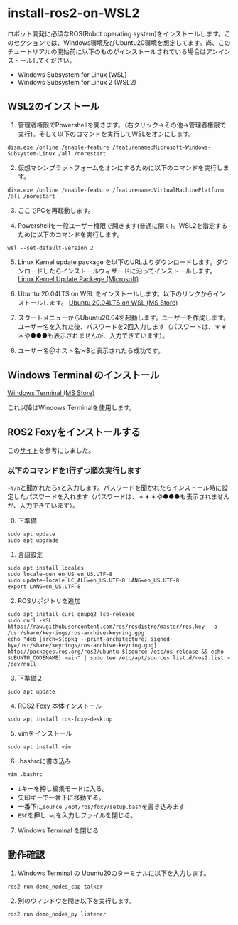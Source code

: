 # install-ros2-on-WSL2
ロボット開発に必須なROS(Robot operating system)をインストールします。このセクションでは、Windows環境及びUbuntu20環境を想定してます。尚、このチュートリアルの開始前に以下のものがインストールされている場合はアンインストールしてください。
- Windows Subsystem for Linux (WSL)
- Windows Subsystem for Linux 2 (WSL2) 

## WSL2のインストール
1. 管理者権限でPowershellを開きます。（右クリック->その他->管理者権限で実行)。そして以下のコマンドを実行してWSLをオンにします。

```
dism.exe /online /enable-feature /featurename:Microsoft-Windows-Subsystem-Linux /all /norestart
```

2. 仮想マシンプラットフォームをオンにするために以下のコマンドを実行します。

```
dism.exe /online /enable-feature /featurename:VirtualMachinePlatform /all /norestart
```

3. ここでPCを再起動します。

4. Powershellを一般ユーザー権限で開きます(普通に開く)。WSL2を指定するために以下のコマンドを実行します。

```
wsl --set-default-version 2
```

5. Linux Kernel update package を以下のURLよりダウンロードします。ダウンロードしたらインストールウィザードに沿ってインストールします。
[Linux Kernel Update Packege (Microsoft)](https://wslstorestorage.blob.core.windows.net/wslblob/wsl_update_x64.msi)

6. Ubuntu 20.04LTS on WSL をインストールします。以下のリンクからインストールします。
[Ubuntu 20.04LTS on WSL (MS Store)](https://apps.microsoft.com/store/detail/ubuntu-2004/9N6SVWS3RX71?hl=ja-jp&gl=JP)

7. スタートメニューからUbuntu20.04を起動します。ユーザーを作成します。ユーザー名を入れた後、パスワードを2回入力します（パスワードは、＊＊＊や●●●も表示されませんが、入力できています）。
8. ユーザー名＠ホスト名:~$と表示されたら成功です。

## Windows Terminal のインストール
[Windows Terminal (MS Store)](https://apps.microsoft.com/store/detail/windows-terminal/9N0DX20HK701?hl=ja-jp&gl=JP)

これ以降はWindows Terminalを使用します。

## ROS2 Foxyをインストールする
この[サイト](https://docs.ros.org/en/foxy/Installation/Ubuntu-Install-Debians.html)を参考にしました。

### 以下のコマンドを1行ずつ順次実行します
`~Y/n`と聞かれたら`Y`と入力します。パスワードを聞かれたらインストール時に設定したパスワードを入れます（パスワードは、＊＊＊や●●●も表示されませんが、入力できています）。

0. 下準備
```
sudo apt update
sudo apt upgrade
```

1. 言語設定 
```
sudo apt install locales
sudo locale-gen en_US en_US.UTF-8
sudo update-locale LC_ALL=en_US.UTF-8 LANG=en_US.UTF-8
export LANG=en_US.UTF-8
```

2. ROSリポジトリを追加
```
sudo apt install curl gnupg2 lsb-release
sudo curl -sSL https://raw.githubusercontent.com/ros/rosdistro/master/ros.key  -o /usr/share/keyrings/ros-archive-keyring.gpg
echo "deb [arch=$(dpkg --print-architecture) signed-by=/usr/share/keyrings/ros-archive-keyring.gpg] http://packages.ros.org/ros2/ubuntu $(source /etc/os-release && echo $UBUNTU_CODENAME) main" | sudo tee /etc/apt/sources.list.d/ros2.list > /dev/null

```

3. 下準備２

```
sudo apt update
```

4. ROS2 Foxy 本体インストール
```
sudo apt install ros-foxy-desktop
```

5. vimをインストール

```
sudo apt install vim
```

6. .bashrcに書き込み
```
vim .bashrc
```

- `i`キーを押し編集モードに入る。
- 矢印キーで一番下に移動する。
- 一番下に`source /opt/ros/foxy/setup.bash`を書き込みます
- `ESC`を押し`:wq`を入力しファイルを閉じる。

7. Windows Terminal を閉じる

## 動作確認
1. Windows Terminal の Ubuntu20のターミナルに以下を入力します。
```
ros2 run demo_nodes_cpp talker
```
2. 別のウィンドウを開き以下を実行します。
```
ros2 run demo_nodes_py listener
```
